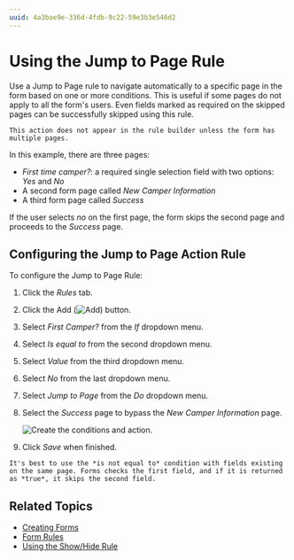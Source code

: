 ```yaml
---
uuid: 4a3bae9e-336d-4fdb-9c22-59e3b3e546d2
---
```

# Using the Jump to Page Rule

Use a Jump to Page rule to navigate automatically to a specific page in the form based on one or more conditions. This is useful if some pages do not apply to all the form's users. Even fields marked as required on the skipped pages can be successfully skipped using this rule.

```{important}
This action does not appear in the rule builder unless the form has multiple pages.
```

In this example, there are three pages:

* _First time camper?_: a required single selection field with two options: _Yes_ and _No_
* A second form page called _New Camper Information_
* A third form page called _Success_

If the user selects *no* on the first page, the form skips the second page and proceeds to the _Success_ page.

## Configuring the Jump to Page Action Rule

To configure the Jump to Page Rule:

1. Click the _Rules_ tab.
1. Click the Add (![Add](../../../images/icon-add.png)) button.
1. Select _First Camper?_ from the _If_ dropdown menu.
1. Select _Is equal to_ from the second dropdown menu.
1. Select _Value_ from the third dropdown menu.
1. Select _No_ from the last dropdown menu.
1. Select _Jump to Page_ from the _Do_ dropdown menu.
1. Select the _Success_ page to bypass the _New Camper Information_ page.

     ![Create the conditions and action.](./using-the-jump-to-page-rule/images/01.png)

1. Click _Save_ when finished.

```{note}
It's best to use the *is not equal to* condition with fields existing on the same page. Forms checks the first field, and if it is returned as *true*, it skips the second field.
```

## Related Topics

* [Creating Forms](../creating-and-managing-forms/creating-forms.md)
* [Form Rules](./form-rules-overview.md)
* [Using the Show/Hide Rule](./using-the-show-hide-rule.md)
